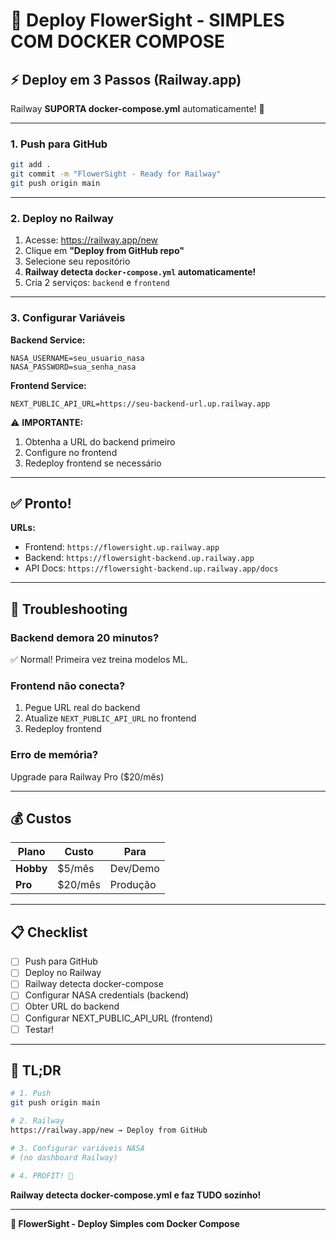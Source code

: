 # 🚀 Deploy FlowerSight - SIMPLES COM DOCKER COMPOSE

## ⚡ Deploy em 3 Passos (Railway.app)

Railway **SUPORTA docker-compose.yml** automaticamente! 🎉

---

### **1. Push para GitHub**

```bash
git add .
git commit -m "FlowerSight - Ready for Railway"
git push origin main
```

---

### **2. Deploy no Railway**

1. Acesse: https://railway.app/new
2. Clique em **"Deploy from GitHub repo"**
3. Selecione seu repositório
4. **Railway detecta `docker-compose.yml` automaticamente!**
5. Cria 2 serviços: `backend` e `frontend`

---

### **3. Configurar Variáveis**

**Backend Service:**
```
NASA_USERNAME=seu_usuario_nasa
NASA_PASSWORD=sua_senha_nasa
```

**Frontend Service:**
```
NEXT_PUBLIC_API_URL=https://seu-backend-url.up.railway.app
```

⚠️ **IMPORTANTE:** 
1. Obtenha a URL do backend primeiro
2. Configure no frontend
3. Redeploy frontend se necessário

---

## ✅ Pronto!

**URLs:**
- Frontend: `https://flowersight.up.railway.app`
- Backend: `https://flowersight-backend.up.railway.app`
- API Docs: `https://flowersight-backend.up.railway.app/docs`

---

## 🐛 Troubleshooting

### **Backend demora 20 minutos?**
✅ Normal! Primeira vez treina modelos ML.

### **Frontend não conecta?**
1. Pegue URL real do backend
2. Atualize `NEXT_PUBLIC_API_URL` no frontend
3. Redeploy frontend

### **Erro de memória?**
Upgrade para Railway Pro ($20/mês)

---

## 💰 Custos

| Plano | Custo | Para |
|-------|-------|------|
| **Hobby** | $5/mês | Dev/Demo |
| **Pro** | $20/mês | Produção |

---

## 📋 Checklist

- [ ] Push para GitHub
- [ ] Deploy no Railway
- [ ] Railway detecta docker-compose
- [ ] Configurar NASA credentials (backend)
- [ ] Obter URL do backend
- [ ] Configurar NEXT_PUBLIC_API_URL (frontend)
- [ ] Testar!

---

## 🎯 TL;DR

```bash
# 1. Push
git push origin main

# 2. Railway
https://railway.app/new → Deploy from GitHub

# 3. Configurar variáveis NASA
# (no dashboard Railway)

# 4. PROFIT! 🎉
```

**Railway detecta docker-compose.yml e faz TUDO sozinho!**

---

**🌸 FlowerSight - Deploy Simples com Docker Compose**
